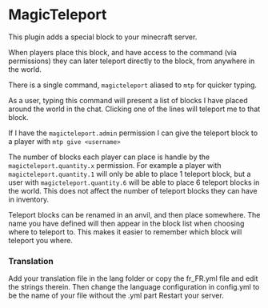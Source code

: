 # MagicTeleport

This plugin adds a special block to your minecraft server.

When players place this block, and have access to the command (via permissions) they can later teleport directly to the block, from anywhere in the world.

There is a single command, `magicteleport` aliased to `mtp` for quicker typing.

As a user, typing this command will present a list of blocks I have placed around the world in the chat. Clicking one of the lines will teleport me to that block.

If I have the `magicteleport.admin` permission I can give the teleport block to a player with `mtp give <username>`

The number of blocks each player can place is handle by the `magicteleport.quantity.x` permission. For example a player with `magicteleport.quantity.1` will only be able to place 1 teleport block, but a user with `magicteleport.quantity.6` will be able to place 6 teleport blocks in the world. This does not affect the number of teleport blocks they can have in inventory.

Teleport blocks can be renamed in an anvil, and then place somewhere. The name you have defined will then appear in the block list when choosing where to teleport to. This makes it easier to remember which block will teleport you where.

### Translation
Add your translation file in the lang folder or copy the fr_FR.yml file and edit the strings therein. Then change the language configuration in config.yml to be the name of your file without the .yml part Restart your server. 